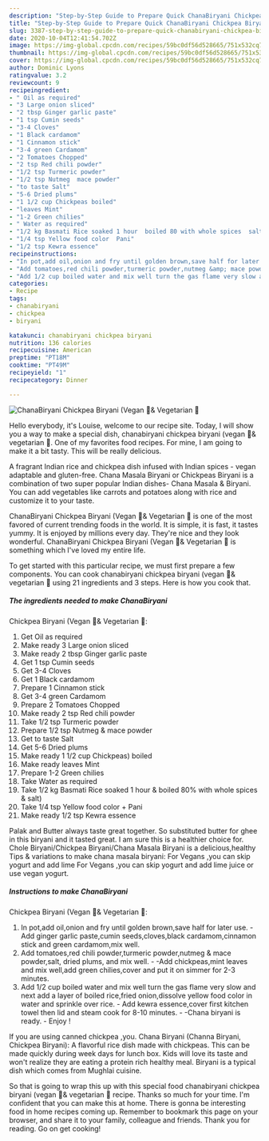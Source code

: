 ```yaml
---
description: "Step-by-Step Guide to Prepare Quick ChanaBiryani Chickpea Biryani (Vegan 🍃&amp;amp; Vegetarian 🌱"
title: "Step-by-Step Guide to Prepare Quick ChanaBiryani Chickpea Biryani (Vegan 🍃&amp;amp; Vegetarian 🌱"
slug: 3387-step-by-step-guide-to-prepare-quick-chanabiryani-chickpea-biryani-vegan-and-amp-vegetarian
date: 2020-10-04T12:41:54.702Z
image: https://img-global.cpcdn.com/recipes/59bc0df56d528665/751x532cq70/chanabiryani-chickpea-biryani-vegan-🍃-vegetarian-🌱-recipe-main-photo.jpg
thumbnail: https://img-global.cpcdn.com/recipes/59bc0df56d528665/751x532cq70/chanabiryani-chickpea-biryani-vegan-🍃-vegetarian-🌱-recipe-main-photo.jpg
cover: https://img-global.cpcdn.com/recipes/59bc0df56d528665/751x532cq70/chanabiryani-chickpea-biryani-vegan-🍃-vegetarian-🌱-recipe-main-photo.jpg
author: Dominic Lyons
ratingvalue: 3.2
reviewcount: 9
recipeingredient:
- " Oil as required"
- "3 Large onion sliced"
- "2 tbsp Ginger garlic paste"
- "1 tsp Cumin seeds"
- "3-4 Cloves"
- "1 Black cardamom"
- "1 Cinnamon stick"
- "3-4 green Cardamom"
- "2 Tomatoes Chopped"
- "2 tsp Red chili powder"
- "1/2 tsp Turmeric powder"
- "1/2 tsp Nutmeg  mace powder"
- "to taste Salt"
- "5-6 Dried plums"
- "1 1/2 cup Chickpeas boiled"
- "leaves Mint"
- "1-2 Green chilies"
- " Water as required"
- "1/2 kg Basmati Rice soaked 1 hour  boiled 80 with whole spices  salt"
- "1/4 tsp Yellow food color  Pani"
- "1/2 tsp Kewra essence"
recipeinstructions:
- "In pot,add oil,onion and fry until golden brown,save half for later use. Add ginger garlic paste,cumin seeds,cloves,black cardamom,cinnamon stick and green cardamom,mix well."
- "Add tomatoes,red chili powder,turmeric powder,nutmeg &amp; mace powder,salt, dried plums, and mix well. -Add chickpeas,mint leaves and mix well,add green chilies,cover and put it on simmer for 2-3 minutes."
- "Add 1/2 cup boiled water and mix well turn the gas flame very slow and next add a layer of boiled rice,fried onion,dissolve yellow food color in water and sprinkle over rice.  Add kewra essence,cover first kitchen towel then lid and steam cook for 8-10 minutes. -Chana biryani is ready. Enjoy !"
categories:
- Recipe
tags:
- chanabiryani
- chickpea
- biryani

katakunci: chanabiryani chickpea biryani 
nutrition: 136 calories
recipecuisine: American
preptime: "PT18M"
cooktime: "PT49M"
recipeyield: "1"
recipecategory: Dinner

---
```



![ChanaBiryani
Chickpea Biryani (Vegan 🍃&amp; Vegetarian 🌱](https://img-global.cpcdn.com/recipes/59bc0df56d528665/751x532cq70/chanabiryani-chickpea-biryani-vegan-🍃-vegetarian-🌱-recipe-main-photo.jpg)

Hello everybody, it's Louise, welcome to our recipe site. Today, I will show you a way to make a special dish, chanabiryani
chickpea biryani (vegan 🍃&amp; vegetarian 🌱. One of my favorites food recipes. For mine, I am going to make it a bit tasty. This will be really delicious.

A fragrant Indian rice and chickpea dish infused with Indian spices - vegan adaptable and gluten-free. Chana Masala Biryani or Chickpeas Biryani is a combination of two super popular Indian dishes- Chana Masala &amp; Biryani. You can add vegetables like carrots and potatoes along with rice and customize it to your taste.

ChanaBiryani
Chickpea Biryani (Vegan 🍃&amp; Vegetarian 🌱 is one of the most favored of current trending foods in the world. It is simple, it is fast, it tastes yummy. It is enjoyed by millions every day. They're nice and they look wonderful. ChanaBiryani
Chickpea Biryani (Vegan 🍃&amp; Vegetarian 🌱 is something which I've loved my entire life.


To get started with this particular recipe, we must first prepare a few components. You can cook chanabiryani
chickpea biryani (vegan 🍃&amp; vegetarian 🌱 using 21 ingredients and 3 steps. Here is how you cook that.

<!--inarticleads1-->

##### The ingredients needed to make ChanaBiryani
Chickpea Biryani (Vegan 🍃&amp; Vegetarian 🌱:

1. Get  Oil as required
1. Make ready 3 Large onion sliced
1. Make ready 2 tbsp Ginger garlic paste
1. Get 1 tsp Cumin seeds
1. Get 3-4 Cloves
1. Get 1 Black cardamom
1. Prepare 1 Cinnamon stick
1. Get 3-4 green Cardamom
1. Prepare 2 Tomatoes Chopped
1. Make ready 2 tsp Red chili powder
1. Take 1/2 tsp Turmeric powder
1. Prepare 1/2 tsp Nutmeg &amp; mace powder
1. Get to taste Salt
1. Get 5-6 Dried plums
1. Make ready 1 1/2 cup Chickpeas) boiled
1. Make ready leaves Mint
1. Prepare 1-2 Green chilies
1. Take  Water as required
1. Take 1/2 kg Basmati Rice soaked 1 hour &amp; boiled 80% with whole spices &amp; salt)
1. Take 1/4 tsp Yellow food color + Pani
1. Make ready 1/2 tsp Kewra essence


Palak and Butter always taste great together. So substituted butter for ghee in this biryani and it tasted great. I am sure this is a healthier choice for. Chole Biryani/Chickpea Biryani/Chana Masala Biryani is a delicious,healthy Tips &amp; variations to make chana masala biryani: For Vegans ,you can skip yogurt and add lime For Vegans ,you can skip yogurt and add lime juice or use vegan yogurt. 

<!--inarticleads2-->

##### Instructions to make ChanaBiryani
Chickpea Biryani (Vegan 🍃&amp; Vegetarian 🌱:

1. In pot,add oil,onion and fry until golden brown,save half for later use. - Add ginger garlic paste,cumin seeds,cloves,black cardamom,cinnamon stick and green cardamom,mix well.
1. Add tomatoes,red chili powder,turmeric powder,nutmeg &amp; mace powder,salt, dried plums, and mix well. - -Add chickpeas,mint leaves and mix well,add green chilies,cover and put it on simmer for 2-3 minutes.
1. Add 1/2 cup boiled water and mix well turn the gas flame very slow and next add a layer of boiled rice,fried onion,dissolve yellow food color in water and sprinkle over rice.  - Add kewra essence,cover first kitchen towel then lid and steam cook for 8-10 minutes. - -Chana biryani is ready. - Enjoy !


If you are using canned chickpea ,you. Chana Biryani (Channa Biryani, Chickpea Biryani): A flavorful rice dish made with chickpeas. This can be made quickly during week days for lunch box. Kids will love its taste and won&#39;t realize they are eating a protein rich healthy meal. Biryani is a typical dish which comes from Mughlai cuisine. 

So that is going to wrap this up with this special food chanabiryani
chickpea biryani (vegan 🍃&amp; vegetarian 🌱 recipe. Thanks so much for your time. I'm confident that you can make this at home. There is gonna be interesting food in home recipes coming up. Remember to bookmark this page on your browser, and share it to your family, colleague and friends. Thank you for reading. Go on get cooking!
